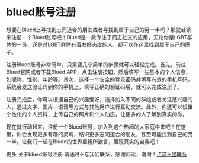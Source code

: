 # blued账号注册

想要在Blued上寻找到志同道合的朋友或者寻找到属于自己的另一半吗？那就赶紧来注册一个Blued账号吧！Blued是一款专注于同志社交的应用，无论你是LGBT群体的一员，还是对LGBT群体有着友好态度的人，都可以在这里找到属于自己的圈子。

注册Blued账号非常简单，只需要几个简单的步骤就可以轻松完成。首先，前往Blued官网或者下载Blued APP，点击注册按钮，然后填写一些基本的个人信息，如昵称、性别、年龄等。其次，选择一个安全的登录密码并填写有效的手机号码，系统会发送验证码到你的手机上，填写正确的验证码后，就可以完成注册了。

注册完成后，你可以根据自己的兴趣爱好，选择加入不同的群组或者关注感兴趣的人，通过文字、图片、语音等方式与其他用户进行互动交流。此外，你还可以设置个性化的个人资料，上传自己的照片和个人动态，让更多的人了解到真实的你。

现在就行动起来，注册一个Blued账号，加入到这个热闹的大家庭中来吧！在这里，你会发现更多有趣的灵魂，结识更多志同道合的朋友，甚至可能找到自己的另一半。让我们一起在Blued的世界里畅所欲言，展现真实的自我吧！

更多 关于blued账号注册 请通过✈与我们联系，感谢阅读，谢谢！[点这✈里联系](https://c.k02.cc)